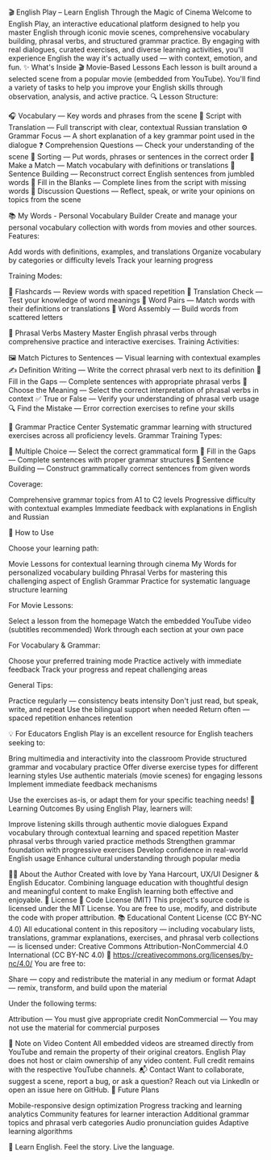🎬 English Play – Learn English Through the Magic of Cinema
Welcome to English Play, an interactive educational platform designed to help you master English through iconic movie scenes, comprehensive vocabulary building, phrasal verbs, and structured grammar practice. By engaging with real dialogues, curated exercises, and diverse learning activities, you'll experience English the way it's actually used — with context, emotion, and fun.
✨ What's Inside
🎬 Movie-Based Lessons
Each lesson is built around a selected scene from a popular movie (embedded from YouTube). You'll find a variety of tasks to help you improve your English skills through observation, analysis, and active practice.
🔍 Lesson Structure:

🎧 Vocabulary — Key words and phrases from the scene
📜 Script with Translation — Full transcript with clear, contextual Russian translation
⚙️ Grammar Focus — A short explanation of a key grammar point used in the dialogue
❓ Comprehension Questions — Check your understanding of the scene
🧠 Sorting — Put words, phrases or sentences in the correct order
🎯 Make a Match — Match vocabulary with definitions or translations
🧱 Sentence Building — Reconstruct correct English sentences from jumbled words
📝 Fill in the Blanks — Complete lines from the script with missing words
💬 Discussion Questions — Reflect, speak, or write your opinions on topics from the scene

📚 My Words - Personal Vocabulary Builder
Create and manage your personal vocabulary collection with words from movies and other sources.
Features:

Add words with definitions, examples, and translations
Organize vocabulary by categories or difficulty levels
Track your learning progress

Training Modes:

🎴 Flashcards — Review words with spaced repetition
🔄 Translation Check — Test your knowledge of word meanings
🎯 Word Pairs — Match words with their definitions or translations
🧩 Word Assembly — Build words from scattered letters

🚀 Phrasal Verbs Mastery
Master English phrasal verbs through comprehensive practice and interactive exercises.
Training Activities:

🖼️ Match Pictures to Sentences — Visual learning with contextual examples
✍️ Definition Writing — Write the correct phrasal verb next to its definition
📝 Fill in the Gaps — Complete sentences with appropriate phrasal verbs
🤔 Choose the Meaning — Select the correct interpretation of phrasal verbs in context
✅ True or False — Verify your understanding of phrasal verb usage
🔍 Find the Mistake — Error correction exercises to refine your skills

📖 Grammar Practice Center
Systematic grammar learning with structured exercises across all proficiency levels.
Grammar Training Types:

🎯 Multiple Choice — Select the correct grammatical form
📝 Fill in the Gaps — Complete sentences with proper grammar structures
🧱 Sentence Building — Construct grammatically correct sentences from given words

Coverage:

Comprehensive grammar topics from A1 to C2 levels
Progressive difficulty with contextual examples
Immediate feedback with explanations in English and Russian

🚀 How to Use

Choose your learning path:

Movie Lessons for contextual learning through cinema
My Words for personalized vocabulary building
Phrasal Verbs for mastering this challenging aspect of English
Grammar Practice for systematic language structure learning


For Movie Lessons:

Select a lesson from the homepage
Watch the embedded YouTube video (subtitles recommended)
Work through each section at your own pace


For Vocabulary & Grammar:

Choose your preferred training mode
Practice actively with immediate feedback
Track your progress and repeat challenging areas


General Tips:

Practice regularly — consistency beats intensity
Don't just read, but speak, write, and repeat
Use the bilingual support when needed
Return often — spaced repetition enhances retention



💡 For Educators
English Play is an excellent resource for English teachers seeking to:

Bring multimedia and interactivity into the classroom
Provide structured grammar and vocabulary practice
Offer diverse exercise types for different learning styles
Use authentic materials (movie scenes) for engaging lessons
Implement immediate feedback mechanisms

Use the exercises as-is, or adapt them for your specific teaching needs!
🎯 Learning Outcomes
By using English Play, learners will:

Improve listening skills through authentic movie dialogues
Expand vocabulary through contextual learning and spaced repetition
Master phrasal verbs through varied practice methods
Strengthen grammar foundation with progressive exercises
Develop confidence in real-world English usage
Enhance cultural understanding through popular media

👩‍💻 About the Author
Created with love by Yana Harcourt, UX/UI Designer & English Educator. Combining language education with thoughtful design and meaningful content to make English learning both effective and enjoyable.
📜 License
🔧 Code License (MIT)
This project's source code is licensed under the MIT License. You are free to use, modify, and distribute the code with proper attribution.
📚 Educational Content License (CC BY-NC 4.0)
All educational content in this repository — including vocabulary lists, translations, grammar explanations, exercises, and phrasal verb collections — is licensed under:
Creative Commons Attribution-NonCommercial 4.0 International (CC BY-NC 4.0)
🔗 https://creativecommons.org/licenses/by-nc/4.0/
You are free to:

Share — copy and redistribute the material in any medium or format
Adapt — remix, transform, and build upon the material

Under the following terms:

Attribution — You must give appropriate credit
NonCommercial — You may not use the material for commercial purposes

🎥 Note on Video Content
All embedded videos are streamed directly from YouTube and remain the property of their original creators. English Play does not host or claim ownership of any video content. Full credit remains with the respective YouTube channels.
📬 Contact
Want to collaborate, suggest a scene, report a bug, or ask a question? Reach out via LinkedIn or open an issue here on GitHub.
🌟 Future Plans

Mobile-responsive design optimization
Progress tracking and learning analytics
Community features for learner interaction
Additional grammar topics and phrasal verb categories
Audio pronunciation guides
Adaptive learning algorithms


🎥 Learn English. Feel the story. Live the language.
